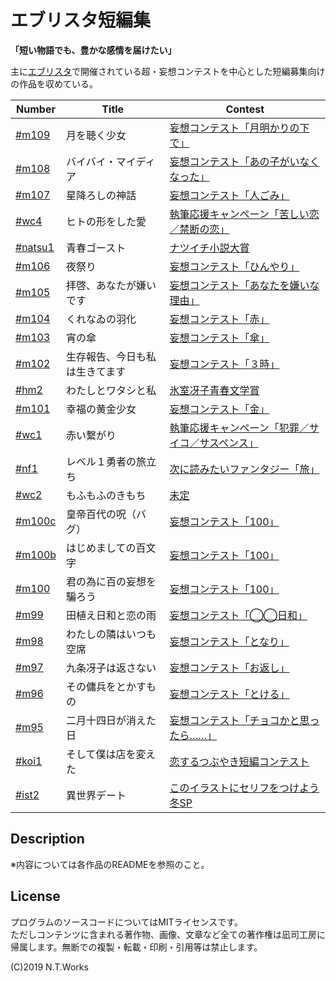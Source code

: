 # エブリスタ短編集

**「短い物語でも、豊かな感情を届けたい」**

主に[エブリスタ](Estar)で開催されている超・妄想コンテストを中心とした短編募集向けの作品を収めている。

| Number | Title | Contest |
| --- | --- | --- |
| [#m109](moonlight/README.md) | 月を聴く少女 | [妄想コンテスト「月明かりの下で」](https://estar.jp/official_contests/159402) |
| [#m108](vanishcat/README.md) | バイバイ・マイディア | [妄想コンテスト「あの子がいなくなった」](https://estar.jp/official_contests/159400) |
| [#m107](hitogomi/README.md) | 星降ろしの神話 | [妄想コンテスト「人ごみ」](https://estar.jp/official_contests/159394) |
| [#wc4](forbidden/README.md) | ヒトの形をした愛 | [執筆応援キャンペーン「苦しい恋／禁断の恋」](https://estar.jp/official_contests/159363) |
| [#natsu1](bghost/README.md) | 青春ゴースト | [ナツイチ小説大賞](https://estar.jp/official_contests/159383) |
| [#m106](festa/README.md) | 夜祭り | [妄想コンテスト「ひんやり」](https://estar.jp/official_contests/159368) |
| [#m105](disliked/README.md) | 拝啓、あなたが嫌いです | [妄想コンテスト「あなたを嫌いな理由」](https://estar.jp/official_contests/159365) |
| [#m104](emergence/README.md) | くれなゐの羽化 | [妄想コンテスト「赤」](https://estar.jp/official_contests/159362) |
| [#m103](umbrella/README.md) | 宵の傘 | [妄想コンテスト「傘」](https://estar.jp/official_contests/159357) |
| [#m102](todaylive/README.md) | 生存報告、今日も私は生きてます | [妄想コンテスト「３時」](https://estar.jp/official_contests/159354) |
| [#hm2](anotherme/README.md) | わたしとワタシと私 | [氷室冴子青春文学賞](https://estar.jp/official_contests/159347) |
| [#m101](golden/README.md) | 幸福の黄金少女 | [妄想コンテスト「金」](https://estar.jp/official_contests/159346) |
| [#wc1](redchain/README.md) | 赤い繋がり | [執筆応援キャンペーン「犯罪／サイコ／サスペンス」](https://estar.jp/official_contests/159257) |
| [#nf1](lv1yusha/README.md) | レベル１勇者の旅立ち | [次に読みたいファンタジー「旅」](https://estar.jp/official_contests/159045) |
| [#wc2](mofu/README.md) | もふもふのきもち | [未定](https://estar.jp/) |
| [#m100c](emperor100/README.md) | 皇帝百代の呪（バグ） | [妄想コンテスト「100」](https://estar.jp/_ofcl_evt_outline?e=159345) |
| [#m100b](s100b/README.md) | はじめましての百文字 | [妄想コンテスト「100」](https://estar.jp/_ofcl_evt_outline?e=159345) |
| [#m100](s100/README.md) | 君の為に百の妄想を騙ろう | [妄想コンテスト「100」](https://estar.jp/_ofcl_evt_outline?e=159345) |
| [#m99](hiyori/README.md) | 田植え日和と恋の雨 | [妄想コンテスト「◯◯日和」](https://estar.jp/_ofcl_evt_outline?e=159287) |
| [#m98](tonari/README.md) | わたしの隣はいつも空席 | [妄想コンテスト「となり」](https://estar.jp/_ofcl_evt_outline?e=158968) |
| [#m97](okaeshi/README.md) | 九条冴子は返さない | [妄想コンテスト「お返し」](https://estar.jp/_ofcl_evt_outline?e=158796) |
| [#m96](tokeru/README.md) | その傭兵をとかすもの | [妄想コンテスト「とける」](https://estar.jp/_ofcl_evt_outline?e=158669) |
| [#m95](choco/README.md) | 二月十四日が消えた日 | [妄想コンテスト「チョコかと思ったら……」](https://estar.jp/_ofcl_evt_outline?e=158512) |
| [#koi1](koitsubu/README.md) | そして僕は店を変えた | [恋するつぶやき短編コンテスト](https://estar.jp/_ofcl_evt_outline?e=158970) |
| [#ist2](illust2/README.md) | 異世界デート | [このイラストにセリフをつけよう冬SP](https://estar.jp/_ofcl_evt_outline?e=158658) |

## Description

※内容については各作品のREADMEを参照のこと。

## License

プログラムのソースコードについてはMITライセンスです。  
ただしコンテンツに含まれる著作物、画像、文章など全ての著作権は凪司工房に帰属します。無断での複製・転載・印刷・引用等は禁止します。

(C)2019 N.T.Works

